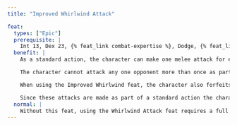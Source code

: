 ```yaml
---
title: "Improved Whirlwind Attack"

feat:
  types: ["Epic"]
  prerequisite: |
    Int 13, Dex 23, {% feat_link combat-expertise %}, Dodge, {% feat_link mobility %}, Spring Attack, Whirlwind Attack.
  benefit: |
    As a standard action, the character can make one melee attack for every five points of his or her base attack bonus (including epic attack bonus, round fractions down).

    The character cannot attack any one opponent more than once as part of this action. These attacks (as well as all other attacks made until the start of the character's next turn) suffer a -4 penalty.

    When using the Improved Whirlwind feat, the character also forfeits any bonus or extra attacks granted by other spells or abilities (such as Cleave or the haste spell).

    Since these attacks are made as part of a standard action the character can't make a 5-foot step between any two of the attacks.
  normal: |
    Without this feat, using the Whirlwind Attack feat requires a full attack action, and the character can take a 5-foot step between any two of the attacks.
---
```

